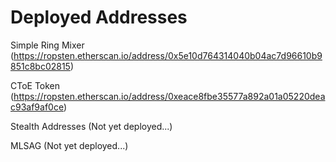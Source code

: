 # Deployed Addresses
Simple Ring Mixer (https://ropsten.etherscan.io/address/0x5e10d764314040b04ac7d96610b9851c8bc02815)

CToE Token (https://ropsten.etherscan.io/address/0xeace8fbe35577a892a01a05220deac93af9af0ce)

Stealth Addresses (Not yet deployed...)

MLSAG (Not yet deployed...)
